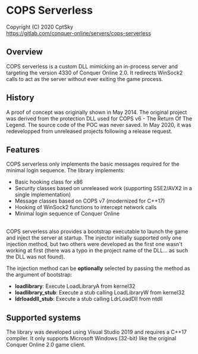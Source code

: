 # COPS Serverless

Copyright (C) 2020 CptSky <br />
https://gitlab.com/conquer-online/servers/cops-serverless

## Overview
COPS serverless is a custom DLL mimicking an in-process server and targeting the version 4330 of Conquer Online 2.0. It redirects WinSock2 calls to act as the server without ever exiting the game process.

## History
A proof of concept was originally shown in May 2014. The original project was derived from the protection DLL used for COPS v6 - The Return Of The Legend. The source code of the POC was never saved. In May 2020, it was redevelopped from unreleased projects following a release request.

## Features

COPS serverless only implements the basic messages required for the minimal login sequence. The library implements:
- Basic hooking class for x86
- Security classes based on unreleased work (supporting SSE2/AVX2 in a single implementation)
- Message classes based on COPS v7 (modernized for C++17)
- Hooking of WinSock2 functions to intercept network calls
- Minimal login sequence of Conquer Online

<br />
COPS serverless also provides a bootstrap executable to launch the game and inject the server at startup. The injector initially supported only one injection method, but two others were developed as the first one wasn't working at first (there was a typo in the project name of the DLL... as such the DLL was not found).

The injection method can be **optionally** selected by passing the method as the argument of bootstrap:
- **loadlibrary**: Execute LoadLibraryA from kernel32
- **loadlibrary_stub**: Execute a stub calling LoadLibraryW from kernel32
- **ldrloaddll_stub**: Execute a stub calling LdrLoadDll from ntdll

## Supported systems

The library was developed using Visual Studio 2019 and requires a C++17 compiler. It only supports Microsoft Windows (32-bit) like the original Conquer Online 2.0 game client.
